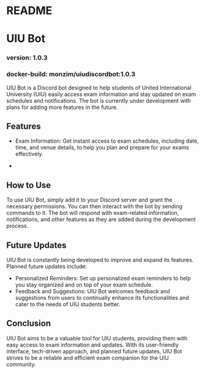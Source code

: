 # README

# **UIU Bot**

### version: 1.0.3

### docker-build: monzim/uiudiscordbot:1.0.3

UIU Bot is a Discord bot designed to help students of United International University (UIU) easily access exam information and stay updated on exam schedules and notifications. The bot is currently under development with plans for adding more features in the future.

## **Features**

- Exam Information: Get instant access to exam schedules, including date, time, and venue details, to help you plan and prepare for your exams effectively.

-

## **How to Use**

To use UIU Bot, simply add it to your Discord server and grant the necessary permissions. You can then interact with the bot by sending commands to it. The bot will respond with exam-related information, notifications, and other features as they are added during the development process.

## **Future Updates**

UIU Bot is constantly being developed to improve and expand its features. Planned future updates include:

- Personalized Reminders: Set up personalized exam reminders to help you stay organized and on top of your exam schedule.
- Feedback and Suggestions: UIU Bot welcomes feedback and suggestions from users to continually enhance its functionalities and cater to the needs of UIU students better.

## **Conclusion**

UIU Bot aims to be a valuable tool for UIU students, providing them with easy access to exam information and updates. With its user-friendly interface, tech-driven approach, and planned future updates, UIU Bot strives to be a reliable and efficient exam companion for the UIU community.
